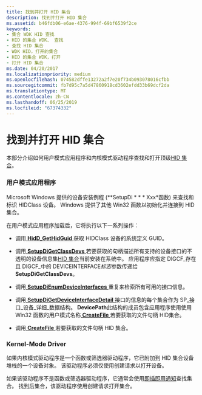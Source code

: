 ```yaml
---
title: 找到并打开 HID 集合
description: 找到并打开 HID 集合
ms.assetid: b46fdb06-e6ae-4376-994f-69bf6539f2ce
keywords:
- 集合 WDK HID 查找
- HID 的集合 WDK、 查找
- 查找 HID 集合
- WDK HID，打开的集合
- HID 的集合 WDK，打开
- 打开 HID 集合
ms.date: 04/20/2017
ms.localizationpriority: medium
ms.openlocfilehash: 074582dffe13272a2f7e20f734b093078016cfbb
ms.sourcegitcommit: fb7d95c7a5d47860918cd3602efdd33b69dcf2da
ms.translationtype: MT
ms.contentlocale: zh-CN
ms.lasthandoff: 06/25/2019
ms.locfileid: "67374332"
---
```

# <a name="finding-and-opening-a-hid-collection"></a>找到并打开 HID 集合





本部分介绍如何用户模式应用程序和内核模式驱动程序查找和打开顶级[HID 集合](hid-collections.md)。

### <a name="user-mode-application"></a>用户模式应用程序

Microsoft Windows 提供的设备安装例程 (**SetupDi * * * Xxx*函数) 来查找和标识 HIDClass 设备。 Windows 提供了其他 Win32 函数以初始化并连接到 HID 集合。

在用户模式应用程序加载后，它将执行以下一系列操作：

-   调用[ **HidD\_GetHidGuid** ](https://docs.microsoft.com/windows-hardware/drivers/ddi/content/hidsdi/nf-hidsdi-hidd_gethidguid)获取 HIDClass 设备的系统定义 GUID。

-   调用[ **SetupDiGetClassDevs** ](https://docs.microsoft.com/windows/desktop/api/setupapi/nf-setupapi-setupdigetclassdevsw)若要获取的句柄描述所有支持的设备接口的不透明的设备信息集[HID 集合](hid-collections.md)当前安装在系统中。 应用程序应指定 DIGCF\_存在且 DIGCF\_中的 DEVICEINTERFACE*标志*参数传递给**SetupDiGetClassDevs**。

-   调用[ **SetupDiEnumDeviceInterfaces** ](https://docs.microsoft.com/windows/desktop/api/setupapi/nf-setupapi-setupdienumdeviceinterfaces)重复来检索所有可用的接口信息。

-   调用[ **SetupDiGetDeviceInterfaceDetail** ](https://docs.microsoft.com/windows/desktop/api/setupapi/nf-setupapi-setupdigetdeviceinterfacedetaila)接口的信息的每个集合作为 SP\_接口\_设备\_详细\_数据结构。 **DevicePath**此结构的成员包含应用程序使用使用 Win32 函数的用户模式名称[ **CreateFile** ](https://docs.microsoft.com/windows/desktop/api/fileapi/nf-fileapi-createfilea)若要获取的文件句柄 HID集合。

-   调用[ **CreateFile** ](https://docs.microsoft.com/windows/desktop/api/fileapi/nf-fileapi-createfilea)若要获取的文件句柄 HID 集合。

### <a name="kernel-mode-driver"></a>Kernel-Mode Driver

如果内核模式驱动程序是一个函数或筛选器驱动程序，它已附加到 HID 集合设备堆栈的一个设备对象。 该驱动程序必须仅使用创建请求以打开设备。

如果该驱动程序不是函数或筛选器驱动程序，它通常会使用[即插即用通知](https://docs.microsoft.com/windows-hardware/drivers/kernel/pnp-notification-overview)查找集合。 找到后集合，该驱动程序使用创建请求打开集合。

 

 




